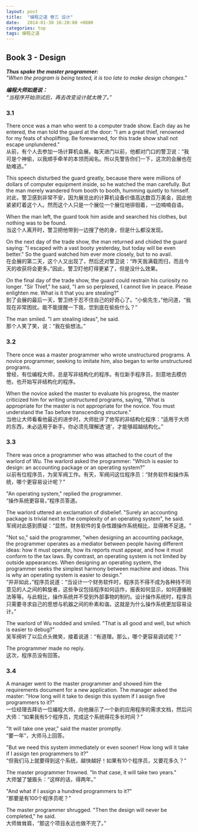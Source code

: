 ```yaml
---
layout: post
title:  "编程之道 卷三 设计"
date:   2014-01-30 16:20:00 +0800
categories: top
tags: 编程之道
---
```

## Book 3 - Design

***Thus spake the master programmer:**  
"When the program is being tested, it is too late to make design changes."*

***编程大师如是说：**  
“当程序开始测试后，再去改变设计就太晚了。”*

<!--more-->

### 3.1

There once was a man who went to a computer trade show. Each day as he entered, the man told the guard at the door: "I am a great thief, renowned for my feats of shoplifting. Be forewarned, for this trade show shall not escape unplundered."  
从前，有个人去参加一场计算机会展。每天进门以前，他都对门口的警卫说：“我可是个神偷，以我顺手牵羊的本领而闻名。所以先警告你们一下，这次的会展也在劫难逃。”

This speech disturbed the guard greatly, because there were millions of dollars of computer equipment inside, so he watched the man carefully. But the man merely wandered from booth to booth, humming quietly to himself.  
对此，警卫感到非常不安，因为展览出的计算机设备价值高达数百万美金，因此他紧紧盯着这个人。然而这个人只是一个展位一个展位地徘徊着，一边喃喃自语。

When the man left, the guard took him aside and searched his clothes, but nothing was to be found.  
当这个人离开时，警卫把他带到一边搜了他的身，但是什么都没发现。

On the next day of the trade show, the man returned and chided the guard saying: "I escaped with a vast booty yesterday, but today will be even better." So the guard watched him ever more closely, but to no avail.  
在会展的第二天，这个人又出现了，然后还对警卫说：“昨天我满载而归，而且今天的收获将会更多。”因此，警卫盯他盯得更紧了，但是没什么效果。

On the final day of the trade show, the guard could restrain his curiosity no longer. "Sir Thief," he said, "I am so perplexed, I cannot live in peace. Please enlighten me. What is it that you are stealing?"  
到了会展的最后一天，警卫终于忍不住自己的好奇心了。“小偷先生，”他问道，“我现在非常困扰。能不能提醒一下我，您到底在偷些什么？”

The man smiled. "I am stealing ideas", he said.  
那个人笑了笑，说：“我在偷想法。”

### 3.2

There once was a master programmer who wrote unstructured programs. A novice programmer, seeking to imitate him, also began to write unstructured programs.  
曾经，有位编程大师，总是写非结构化的程序。有位新手程序员，刻意地去模仿他，也开始写非结构化的程序。

When the novice asked the master to evaluate his progress, the master criticized him for writing unstructured programs, saying, "What is appropriate for the master is not appropriate for the novice. You must understand the Tao before transcending structure."  
当他让大师看看他最近的进步时，大师批评了他写的非结构化程序：“适用于大师的东西，未必适用于新手。你必须先理解透‘道’，才能够超越结构化。”

### 3.3

There was once a programmer who was attached to the court of the warlord of Wu. The warlord asked the programmer: "Which is easier to design: an accounting package or an operating system?"  
以前有位程序员，为吴军阀工作。有天，军阀问这位程序员：“财务软件和操作系统，哪个更容易设计呢？”

"An operating system," replied the programmer.  
“操作系统更容易，”程序员答道。

The warlord uttered an exclamation of disbelief. "Surely an accounting package is trivial next to the complexity of an operating system", he said.  
军阀对此感到质疑：“显然，财务软件的复杂性跟操作系统相比，显得微不足道。"

"Not so," said the programmer, "when designing an accounting package, the programmer operates as a mediator between people having different ideas: how it must operate, how its reports must appear, and how it must conform to the tax laws. By contrast, an operating system is not limited by outside appearances. When designing an operating system, the programmer seeks the simplest harmony between machine and ideas. This is why an operating system is easier to design."  
“并非如此，”程序员说道：“当设计一个财务软件时，程序员不得不成为各种持不同意见的人之间的斡旋者，这些争议包括程序如何运作，报表如何显示，如何遵循税法等等。与此相比，操作系统并不受到外部事物的制约。设计操作系统时，程序员只需要寻求自己的思想与机器之间的朴素和谐。这就是为什么操作系统更加容易设计。”

The warlord of Wu nodded and smiled. "That is all good and well, but which is easier to debug?"  
吴军阀听了以后点头微笑，接着说道：“有道理。那么，哪个更容易调试呢？”

The programmer made no reply.  
这次，程序员没有回答。

### 3.4

A manager went to the master programmer and showed him the requirements document for a new application. The manager asked the master: "How long will it take to design this system if I assign five programmers to it?"  
一位经理去拜访一位编程大师，向他展示了一个新的应用程序的需求文档，然后问大师：“如果我有5个程序员，完成这个系统得花多长时间？”

"It will take one year," said the master promptly.  
“要一年”，大师马上回答。

"But we need this system immediately or even sooner! How long will it take if I assign ten programmers to it?"  
“但我们马上就要得到这个系统，越快越好！如果有10个程序员，又要花多久？”

The master programmer frowned. "In that case, it will take two years."  
大师皱了皱眉头：“这样的话，得两年。”

"And what if I assign a hundred programmers to it?"  
“那要是有100个程序员呢？”

The master programmer shrugged. "Then the design will never be completed," he said.  
大师耸耸肩，“那这个项目永远也做不完了。”
